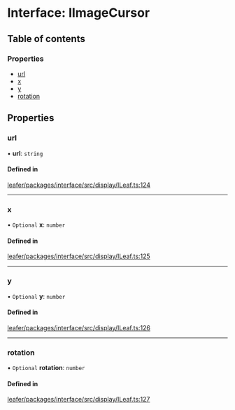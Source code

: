 # Interface: IImageCursor

## Table of contents

### Properties

- [url](IImageCursor.md#url)
- [x](IImageCursor.md#x)
- [y](IImageCursor.md#y)
- [rotation](IImageCursor.md#rotation)

## Properties

### url

• **url**: `string`

#### Defined in

[leafer/packages/interface/src/display/ILeaf.ts:124](https://github.com/leaferjs/leafer/blob/27e942d/packages/interface/src/display/ILeaf.ts#L124)

___

### x

• `Optional` **x**: `number`

#### Defined in

[leafer/packages/interface/src/display/ILeaf.ts:125](https://github.com/leaferjs/leafer/blob/27e942d/packages/interface/src/display/ILeaf.ts#L125)

___

### y

• `Optional` **y**: `number`

#### Defined in

[leafer/packages/interface/src/display/ILeaf.ts:126](https://github.com/leaferjs/leafer/blob/27e942d/packages/interface/src/display/ILeaf.ts#L126)

___

### rotation

• `Optional` **rotation**: `number`

#### Defined in

[leafer/packages/interface/src/display/ILeaf.ts:127](https://github.com/leaferjs/leafer/blob/27e942d/packages/interface/src/display/ILeaf.ts#L127)
